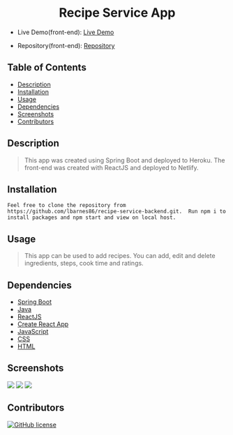 <div align="center">

# Recipe Service App

</div>

- Live Demo(front-end): [Live Demo](https://unrivaled-caramel-c19cec.netlify.app/)

- Repository(front-end): [Repository](https://github.com/lbarnes86/recipe-service-frontend)

## Table of Contents

- [Description](#description)
- [Installation](#installation)
- [Usage](#usage)
- [Dependencies](#dependencies)
- [Screenshots](#screenshots)
- [Contributors](#contributors)


## Description

>This app was created using Spring Boot and deployed to Heroku. The front-end was created with ReactJS and deployed to Netlify.

## Installation

```
Feel free to clone the repository from https://github.com/lbarnes86/recipe-service-backend.git.  Run npm i to install packages and npm start and view on local host.

```

## Usage

>This app can be used to add recipes. You can add, edit and delete ingredients, steps, cook time and ratings.

## Dependencies

- [Spring Boot](https://start.spring.io/)
- [Java](https://www.java.com/en/)
- [ReactJS](https://reactjs.org/)
- [Create React App](https://create-react-app.dev/docs/deployment/#github-pages)
- [JavaScript](https://www.javascript.com/)  
- [CSS](https://www.w3schools.com/css/css_intro.asp) 
- [HTML](https://html.com/) 

## Screenshots

<img src="https://user-images.githubusercontent.com/70309736/227751610-dff15794-dcfa-43d8-b2f5-430a40475c5a.png">


<img src="https://user-images.githubusercontent.com/70309736/227751612-f10c82b6-05be-4050-b776-eee0b1f53620.png">


<img src="https://user-images.githubusercontent.com/70309736/227751613-1026e929-2513-4887-af7d-e3868b5307bb.png">


## Contributors

[![GitHub license](https://img.shields.io/badge/Made%20by-Lloyd%20Barnes-ab8c9b?style=flat&logo=github)](https://github.com/lbarnes86)

